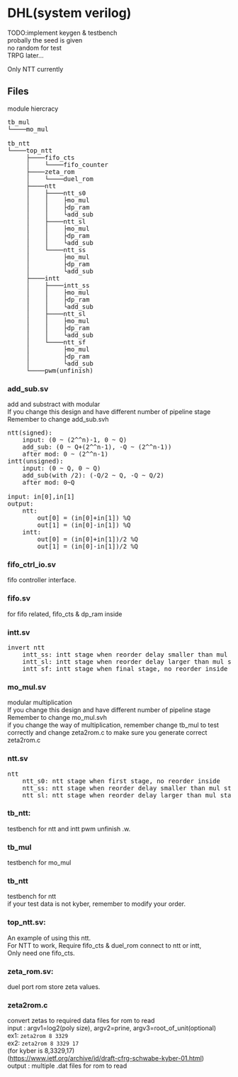 # DHL(system verilog)
TODO:implement keygen & testbench  
probally the seed is given  
no random for test  
TRPG later...  

Only NTT currently  

## Files  

module hiercracy
<pre>
tb_mul
└────mo_mul

tb_ntt
└────top_ntt
     ├────fifo_cts
	 │    └────fifo_counter
	 ├────zeta_rom
	 │    └────duel_rom
	 ├────ntt
	 │    ├────ntt_s0
     │    │    ├mo_mul
     │    │    ├dp_ram
     │    │    └add_sub
     │    ├────ntt_sl
     │    │    ├mo_mul
     │    │    ├dp_ram
     │    │    └add_sub
     │    └────ntt_ss
     │         ├mo_mul
     │         ├dp_ram
     │         └add_sub
	 ├────intt
	 │    ├────intt_ss
     │    │    ├mo_mul
     │    │    ├dp_ram
     │    │    └add_sub
     │    ├────ntt_sl
     │    │    ├mo_mul
     │    │    ├dp_ram
     │    │    └add_sub
     │    └────ntt_sf
     │         ├mo_mul
     │         ├dp_ram
     │         └add_sub
     └────pwm(unfinish)
</pre>
### add_sub.sv
add and substract with modular  
If you change this design and have different number of pipeline stage
Remember to change add_sub.svh

<pre>
ntt(signed):  
	input: (0 ~ (2^^n)-1, 0 ~ Q)  
	add_sub: (0 ~ Q+(2^^n-1), -Q ~ (2^^n-1))  
	after mod: 0 ~ (2^^n-1)  
intt(unsigned):  
	input: (0 ~ Q, 0 ~ Q)  
	add_sub(with /2): (-Q/2 ~ Q, -Q ~ Q/2)  
	after mod: 0~Q  

input: in[0],in[1]  
output:  
	ntt:  
		out[0] = (in[0]+in[1]) %Q  
		out[1] = (in[0]-in[1]) %Q  
	intt:  
		out[0] = (in[0]+in[1])/2 %Q  
		out[1] = (in[0]-in[1])/2 %Q  
</pre>

### fifo_ctrl_io.sv
fifo controller interface.

### fifo.sv
for fifo related, fifo_cts & dp_ram inside

### intt.sv
<pre>
invert ntt
	intt_ss: intt stage when reorder delay smaller than mul stage count
	intt_sl: intt stage when reorder delay larger than mul stage count
	intt_sf: intt stage when final stage, no reorder inside
</pre>
### mo_mul.sv
modular multiplication  
If you change this design and have different number of pipeline stage  
Remember to change mo\_mul.svh  
if you change the way of multiplication, remember change tb\_mul to test correctly and change zeta2rom.c to make sure you generate correct zeta2rom.c  
### ntt.sv
<pre>
ntt
	ntt_s0: ntt stage when first stage, no reorder inside
	ntt_ss: ntt stage when reorder delay smaller than mul stage count
	ntt_sl: ntt stage when reorder delay larger than mul stage count
</pre>
### tb_ntt:
testbench for ntt and intt
pwm unfinish .w.

### tb_mul
testbench for mo_mul

### tb_ntt
testbench for ntt  
if your test data is not kyber, remember to modify your order.  
### top_ntt.sv:  
An example of using this ntt.  
For NTT to work, Require fifo\_cts & duel\_rom connect to ntt or intt,  
Only need one fifo\_cts. 
### zeta_rom.sv:
duel port rom store zeta values.
### zeta2rom.c
convert zetas to required data files for rom to read  
input : argv1=log2(poly size), argv2=prine, argv3=root_of_unit(optional)  
ex1: `zeta2rom 8 3329`  
ex2: `zeta2rom 8 3329 17`  
(for kyber is 8,3329,17)   
(https://www.ietf.org/archive/id/draft-cfrg-schwabe-kyber-01.html)  
output : multiple .dat files for rom to read  

